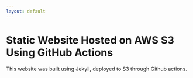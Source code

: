 ```yaml
---
layout: default
---
```


# Static Website Hosted on AWS S3 Using GitHub Actions
This website was built using Jekyll, deployed to S3 through Github actions.